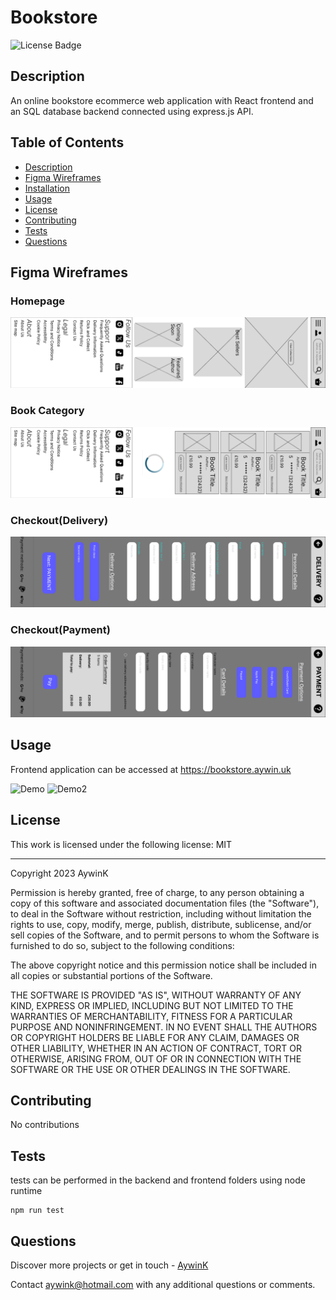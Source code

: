 
# Bookstore

![License Badge](https://img.shields.io/badge/License-MIT-green?labelColor=434343)

## Description

An online bookstore ecommerce web application with React frontend and an SQL database backend connected using express.js API.

## Table of Contents

* [Description](#Description)
* [Figma Wireframes](#Figma-Wireframes)
* [Installation](#Installation)
* [Usage](#Usage)
* [License](#License)
* [Contributing](#Contributing)
* [Tests](#Tests)
* [Questions](#Questions)

## Figma Wireframes

### Homepage

<img src="./documentation_assets/homepage.jpg" alt="Homepage">

### Book Category

<img src="./documentation_assets/books.png" alt="Book Category">

### Checkout(Delivery)

<img src="./documentation_assets/checkout(delivery).png" alt="Checkout (Delivery)">

### Checkout(Payment)

<img src="./documentation_assets/checkout(payment).png" alt="Checkout (Payment)">

## Usage

Frontend application can be accessed at https://bookstore.aywin.uk



<img src="./documentation_assets/demo.gif" alt="Demo" height="400px">
<img src="./documentation_assets/demo2.gif" alt="Demo2" height="400px">


## License

This work is licensed under the following license: MIT

---


Copyright 2023 AywinK

Permission is hereby granted, free of charge, to any person obtaining a copy of this software and associated documentation files (the "Software"), to deal in the Software without restriction, including without limitation the rights to use, copy, modify, merge, publish, distribute, sublicense, and/or sell copies of the Software, and to permit persons to whom the Software is furnished to do so, subject to the following conditions:
            
The above copyright notice and this permission notice shall be included in all copies or substantial portions of the Software.
            
THE SOFTWARE IS PROVIDED "AS IS", WITHOUT WARRANTY OF ANY KIND, EXPRESS OR IMPLIED, INCLUDING BUT NOT LIMITED TO THE WARRANTIES OF MERCHANTABILITY, FITNESS FOR A PARTICULAR PURPOSE AND NONINFRINGEMENT. IN NO EVENT SHALL THE AUTHORS OR COPYRIGHT HOLDERS BE LIABLE FOR ANY CLAIM, DAMAGES OR OTHER LIABILITY, WHETHER IN AN ACTION OF CONTRACT, TORT OR OTHERWISE, ARISING FROM, OUT OF OR IN CONNECTION WITH THE SOFTWARE OR THE USE OR OTHER DEALINGS IN THE SOFTWARE.
    


## Contributing

No contributions

## Tests

tests can be performed in the backend and frontend folders using node runtime


```
npm run test
```
    

## Questions

Discover more projects or get in touch - [AywinK](https://github.com/AywinK "My GitHub Profile")

Contact <aywink@hotmail.com> with any additional questions or comments.
